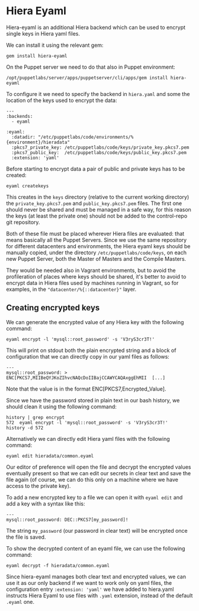 # Hiera Eyaml

Hiera-eyaml is an additional Hiera backend which can be used to encrypt single keys in Hiera yaml files.

We can install it using the relevant gem:

    gem install hiera-eyaml

On the Puppet server we need to do that also in Puppet environment:

    /opt/puppetlabs/server/apps/puppetserver/cli/apps/gem install hiera-eyaml

To configure it we need to specify the backend in ```hiera.yaml``` and some the location of the keys used to encrypt the data:

    ---
    :backends:
      - eyaml

    :eyaml:
      :datadir: "/etc/puppetlabs/code/environments/%{environment}/hieradata"
      :pkcs7_private_key: /etc/puppetlabs/code/keys/private_key.pkcs7.pem
      :pkcs7_public_key:  /etc/puppetlabs/code/keys/public_key.pkcs7.pem
      :extension: 'yaml'

Before starting to encrypt data a pair of public and private keys has to be created:

    eyaml createkeys

This creates in the ```keys``` directory (relative to the current working directory) the ```private_key.pkcs7.pem``` and ```public_key.pkcs7.pem``` files. The first one should never be shared and must be managed in a safe way, for this reason the keys (at least the private one) should not be added to the control-repo git repository.

Both of these file must be placed wherever Hiera files are evaluated: that means basically all the Puppet Servers. Since we use the same repository for different datacenters and environments, the Hiera eyaml keys should be manually copied, under the directory ```/etc/puppetlabs/code/keys```, on each new Puppet Server, both the Master of Masters and the Compile Masters.

They would be needed also in Vagrant environments, but to avoid the profileration of places where keys should be shared, it's better to avoid to encrypt data in Hiera files used by machines running in Vagrant, so for examples, in the ```"datacenter/%{::datacenter}"``` layer.

## Creating encrypted keys

We can generate the encrypted value of any Hiera key with the following command:

    eyaml encrypt -l 'mysql::root_password' -s 'V3ryS3cr3T!'

This will print on stdout both the plain encrypted string and a block of configuration that we can directly copy in our yaml files as follows:

    ---
    mysql::root_password: > ENC[PKCS7,MIIBeQYJKoZIhvcNAQcDoIIBajCCAWYCAQAxggEhMII  [...]

Note that the value is in the format ENC[PKCS7,Encrypted_Value].

Since we have the password stored in plain text in our bash history, we should clean it using the following command:

    history | grep encrypt
    572  eyaml encrypt -l 'mysql::root_password' -s 'V3ryS3cr3T!'
    history -d 572

Alternatively we can directly edit Hiera yaml files  with the following command:

    eyaml edit hieradata/common.eyaml

Our editor of preference will open the file and decrypt the encrypted values eventually present so that we can edit our secrets in clear text and save the file again (of course, we can do this only on a machine where we have access to the private key).

To add a new encrypted key to a file we can open it with ```eyaml edit``` and add a key with a syntax like this:

    ---
    mysql::root_password: DEC::PKCS7[my_password]!

The string ```my_password``` (our password in clear text) will be encrypted once the file is saved.

To show the decrypted content of an eyaml file, we can use the following command:

    eyaml decrypt -f hieradata/common.eyaml

Since hiera-eyaml manages both clear text and encrypted values, we can use it as our only backend if we want to work only on yaml files, the configuration entry ```:extension: 'yaml'``` we have added to hiera.yaml instructs Hiera Eyaml to use files with ```.yaml``` extension, instead of the default ```.eyaml``` one.

